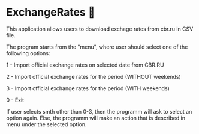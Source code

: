 # ExchangeRates :currency_exchange:	
This application allows users to download exchage rates from cbr.ru in CSV file.

The program starts from the "menu", where user should select one of the following options:

1 - Import official exchange rates on selected date from CBR.RU

2 - Import official exchange rates for the period (WITHOUT weekends)

3 - Import official exchange rates for the period (WITH weekends)

0 - Exit

If user selects smth other than 0-3, then the programm will ask to select an option again.
Else, the programm will make an action that is described in menu under the selected option.
